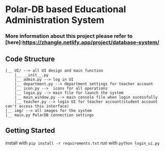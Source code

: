 # Polar-DB based Educational Administration System

### More information about this project please refer to [here]:https://zhangle.netlify.app/project/database-system/

## Code Structure
```
|__ UI/ --> all UI design and main function
    |__ __init__.py 
    |__ admin.py --> log in UI
    |__ department.py --> department settings for teacher account
    |__ icon.py -->  icons for all operations
    |__ login.py --> main file for launch the system
    |__ main_window.py --> main console file when login sucessfully
    |__ teacher.py --> login UI for teacher account(student account can't access this interface)
|__ img/ --> all images for the system
|__ main.py PolarDB connection settings
```

## Getting Started
install with  `pip install -r requirements.txt` 
run with `python login_ui.py`

<!-- login_ui.py是主文件，子界面teacher,student,courses以类的形式存在该程序内 
main_window.py是主界面的设计文件，包括了主界面的
几个.ui程序，是根据qtdesigner设计时生成的ui界面，通过Pyqt5转换成对应的.py文件 -->

